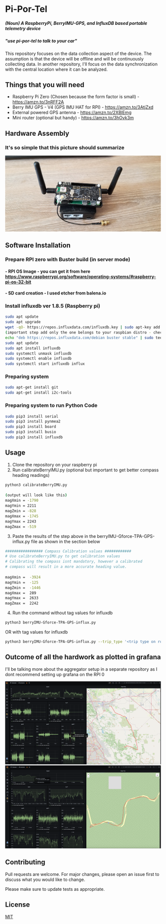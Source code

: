 # Pi-Por-Tel 

##### (Noun) A RaspberryPi, BerryIMU-GPS, and InfluxDB based portable telemetry device
##### "use pi-por-tel to talk to your car"

This repository focuses on the data collection aspect of the device. The assumption is that the device will be offline and will be continuously collecting data. In another repository, I'll focus on the data synchronization with the central location where it can be analyzed.

## Things that you will need

- Raspberry Pi Zero (Chosen because the form factor is small) - https://amzn.to/3nRFF2A 
- Berry IMU GPS - V4 (GPS IMU HAT for RPI) - https://amzn.to/3AtjZxd
- External powered GPS antenna - https://amzn.to/2XBlEmg
- Mini router (optional but handy) - https://amzn.to/3hOvk3m

## Hardware Assembly

### It's so simple that this picture should summarize
![Screenshot](assembled-pi-por-tel.jpg)

## Software Installation

### Prepare RPI zero with Buster build (in server mode)
#### - RPI OS Image - you can get it from here https://www.raspberrypi.org/software/operating-systems/#raspberry-pi-os-32-bit 
#### - SD card creation - I used etcher from balena.io 

### Install influxdb ver 1.8.5 (Raspberry pi) 
```bash
sudo apt update 
sudo apt upgrade 
wget -qO- https://repos.influxdata.com/influxdb.key | sudo apt-key add - 
(important step add only the one belongs to your raspbian distro - check with cat /etc/os-release) 
echo "deb https://repos.influxdata.com/debian buster stable" | sudo tee /etc/apt/sources.list.d/ influxdb.list 
sudo apt update 
sudo apt install influxdb 
sudo systemctl unmask influxdb 
sudo systemctl enable influxdb 
sudo systemctl start influxdb influx
```
### Preparing system 
```bash
sudo apt-get install git 
sudo apt-get install i2c-tools
```
### Preparing system to run Python Code 
```bash
sudo pip3 install serial 
sudo pip3 install pynmea2 
sudo pip3 install board 
sudo pip3 install busio 
sudo pip3 install influxdb
```
## Usage
1. Clone the repository on your raspberry pi
2. Run calibrateBerryIMU.py (optional but important to get better compass heading readings)
```bash
python3 calibrateBerryIMU.py

(output will look like this)
magXmin = -1790
magYmin = 2211
magZmin = -828
magXmax = -1745
magYmax = 2243
magZmax = -519
```
3. Paste the results of the step above in the berryIMU-Gforce-TPA-GPS-influx.py file as shown in the section below
```bash
################# Compass Calibration values ############
# Use calibrateBerryIMU.py to get calibration values
# Calibrating the compass isnt mandatory, however a calibrated
# compass will result in a more accurate heading value.

magXmin =  -3924
magYmin =  -125
magZmin =  -1446
magXmax =  289
magYmax =  2633
magZmax =  2242
```
4. Run the command
without tag values for influxdb
```bash
python3 berryIMU-Gforce-TPA-GPS-influx.py
```
OR 
with tag values for influxdb
```bash
python3 berryIMU-Gforce-TPA-GPS-influx.py --trip_type '<trip type on road /water / offroad>' --vehicle_type '<vehcile type SUV>' --brand '<vehicle brand>' --model '<vehicle model>' --seats <number of passengers> --mode '<what mode was the car in comfort/sports>' --logger_location '<location where device was placed>' --owner '<owner of the vehicle>' --tripID <numerical id of the trip> --trip_desc '<description of trip>'
```
## Outcome of all the hardwork as plotted in grafana
I'll be talking more about the aggregator setup in a separate repository as I dont recommend setting up grafana on the RPI 0

![Screenshot](pi-por-tel-grafana1.png)
![Screenshot](pi-portel-grafana-2.png)

## Contributing
Pull requests are welcome. For major changes, please open an issue first to discuss what you would like to change.

Please make sure to update tests as appropriate.

## License
[MIT](https://choosealicense.com/licenses/mit/)
